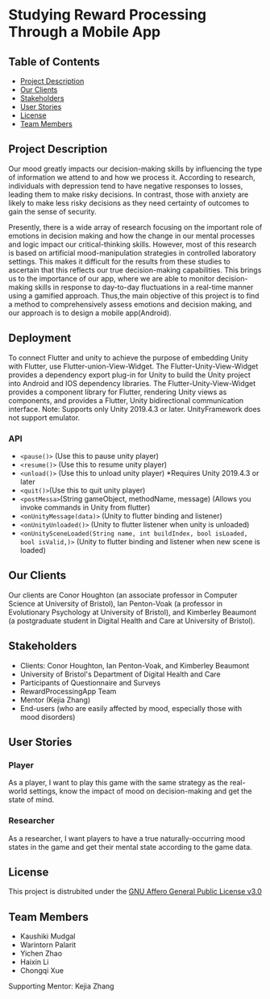 # Studying Reward Processing Through a Mobile App

## Table of Contents
- [Project Description](#project-description)
- [Our Clients](#our-clients)
- [Stakeholders](#stakeholders)
- [User Stories](#user-stories)
- [License](#license)
- [Team Members](#team-members)

## Project Description
Our mood greatly impacts our decision-making skills by influencing the type of information we attend to and how we process it. According to research, individuals with depression tend to have negative responses to losses, leading them to make risky decisions. In contrast, those with anxiety are likely to make less risky decisions as they need certainty of outcomes to gain the sense of security.

Presently, there is a wide array of research focusing on the important role of emotions in decision making and how the change in our mental processes and logic impact our critical-thinking skills. However, most of this research is based on artificial mood-manipulation strategies in controlled laboratory settings. This makes it difficult for the results from these studies to ascertain that this reflects our true decision-making capabilities. This brings us to the importance of our app, where we are able to monitor decision-making skills in response to day-to-day fluctuations in a real-time manner using a gamified approach. Thus,the main objective of this project is to find a method to comprehensively assess emotions and decision making, and our approach is to design a mobile app(Android).

## Deployment
To connect Flutter and unity to achieve the purpose of embedding Unity with Flutter, use Flutter-union-View-Widget.
The Flutter-Unity-View-Widget provides a dependency export plug-in for Unity to build the Unity project into Android and IOS dependency libraries. The Flutter-Unity-View-Widget provides a component library for Flutter, rendering Unity views as components, and provides a Flutter, Unity bidirectional communication interface.
Note: Supports only Unity 2019.4.3 or later. UnityFramework does not support emulator.

### API
* `<pause()>` (Use this to pause unity player)
* `<resume()>` (Use this to resume unity player)
* `<unload()>` (Use this to unload unity player) *Requires Unity 2019.4.3 or later
* `<quit()>`(Use this to quit unity player)
* `<postMessa>`(String gameObject, methodName, message) (Allows you invoke commands in Unity from flutter)
* `<onUnityMessage(data)>` (Unity to flutter binding and listener)
* `<onUnityUnloaded()>` (Unity to flutter listener when unity is unloaded)
* `<onUnitySceneLoaded(String name, int buildIndex, bool isLoaded, bool isValid,)>` (Unity to flutter binding and listener when new scene is loaded)


## Our Clients
Our clients are Conor Houghton (an associate professor in Computer Science at University of Bristol), Ian Penton-Voak (a professor in Evolutionary Psychology at University of Bristol), and Kimberley Beaumont (a postgraduate student in Digital Health and Care at University of Bristol).

## Stakeholders
- Clients: Conor Houghton, Ian Penton-Voak, and Kimberley Beaumont
- University of Bristol's Department of Digital Health and Care
- Participants of Questionnaire and Surveys
- RewardProcessingApp Team
- Mentor (Kejia Zhang)
- End-users (who are easily affected by mood, especially those with mood disorders)

## User Stories
### Player
As a player, I want to play this game with the same strategy as the real-world settings, know the impact of mood on decision-making and get the state of mind.

### Researcher
As a researcher, I want players to have a true naturally-occurring mood states in the game and get their mental state according to the game data.

## License
This project is distrubited under the [GNU Affero General Public License v3.0](LICENSE.txt)

## Team Members
- Kaushiki Mudgal
- Warintorn Palarit
- Yichen Zhao
- Haixin Li
- Chongqi Xue

Supporting Mentor: Kejia Zhang
